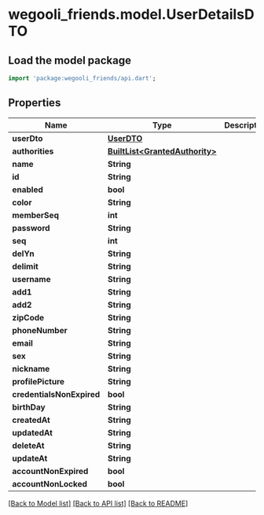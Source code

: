 # wegooli_friends.model.UserDetailsDTO

## Load the model package

```dart
import 'package:wegooli_friends/api.dart';
```

## Properties

| Name                      | Type                                                         | Description | Notes      |
| ------------------------- | ------------------------------------------------------------ | ----------- | ---------- |
| **userDto**               | [**UserDTO**](UserDTO.md)                                    |             | [optional] |
| **authorities**           | [**BuiltList&lt;GrantedAuthority&gt;**](GrantedAuthority.md) |             | [optional] |
| **name**                  | **String**                                                   |             | [optional] |
| **id**                    | **String**                                                   |             | [optional] |
| **enabled**               | **bool**                                                     |             | [optional] |
| **color**                 | **String**                                                   |             | [optional] |
| **memberSeq**             | **int**                                                      |             | [optional] |
| **password**              | **String**                                                   |             | [optional] |
| **seq**                   | **int**                                                      |             | [optional] |
| **delYn**                 | **String**                                                   |             | [optional] |
| **delimit**               | **String**                                                   |             | [optional] |
| **username**              | **String**                                                   |             | [optional] |
| **add1**                  | **String**                                                   |             | [optional] |
| **add2**                  | **String**                                                   |             | [optional] |
| **zipCode**               | **String**                                                   |             | [optional] |
| **phoneNumber**           | **String**                                                   |             | [optional] |
| **email**                 | **String**                                                   |             | [optional] |
| **sex**                   | **String**                                                   |             | [optional] |
| **nickname**              | **String**                                                   |             | [optional] |
| **profilePicture**        | **String**                                                   |             | [optional] |
| **credentialsNonExpired** | **bool**                                                     |             | [optional] |
| **birthDay**              | **String**                                                   |             | [optional] |
| **createdAt**             | **String**                                                   |             | [optional] |
| **updatedAt**             | **String**                                                   |             | [optional] |
| **deleteAt**              | **String**                                                   |             | [optional] |
| **updateAt**              | **String**                                                   |             | [optional] |
| **accountNonExpired**     | **bool**                                                     |             | [optional] |
| **accountNonLocked**      | **bool**                                                     |             | [optional] |

[[Back to Model list]](../../README.md#documentation-for-models)
[[Back to API list]](../../README.md#documentation-for-api-endpoints)
[[Back to README]](../../README.md)
